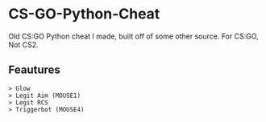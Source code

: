 # CS-GO-Python-Cheat
Old CS:GO Python cheat I made, built off of some other source.
For CS:GO, Not CS2.

## Feautures
```
> Glow
> Legit Aim (MOUSE1)
> Legit RCS
> Triggerbot (MOUSE4)
```
